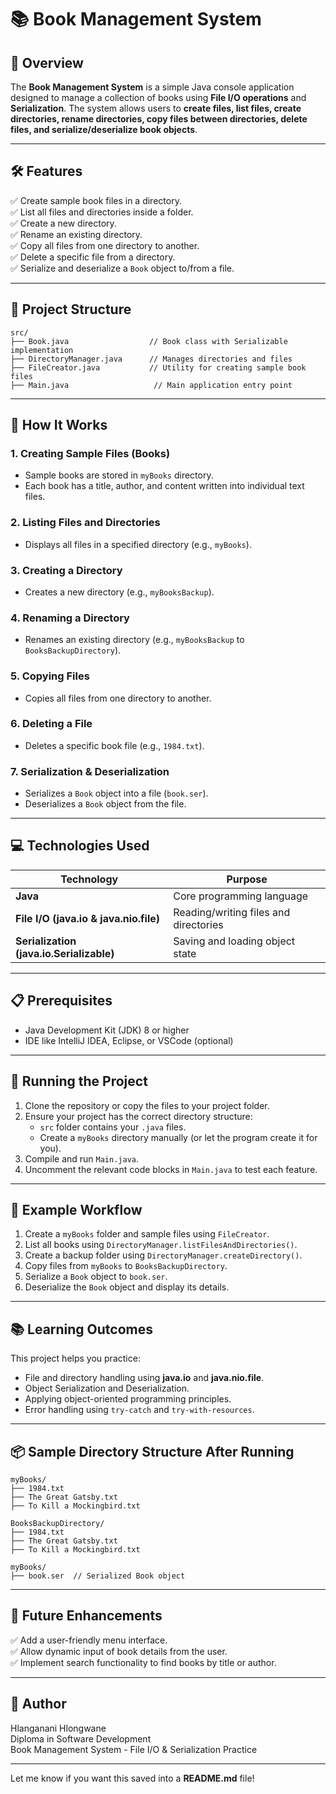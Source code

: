 # 📚 Book Management System

## 📖 Overview
The **Book Management System** is a simple Java console application designed to manage a collection of books using **File I/O operations** and **Serialization**. The system allows users to **create files, list files, create directories, rename directories, copy files between directories, delete files, and serialize/deserialize book objects**.

---

## 🛠️ Features

✅ Create sample book files in a directory.  
✅ List all files and directories inside a folder.  
✅ Create a new directory.  
✅ Rename an existing directory.  
✅ Copy all files from one directory to another.  
✅ Delete a specific file from a directory.  
✅ Serialize and deserialize a `Book` object to/from a file.

---

## 📂 Project Structure

```
src/
├── Book.java                  // Book class with Serializable implementation
├── DirectoryManager.java      // Manages directories and files
├── FileCreator.java           // Utility for creating sample book files
├── Main.java                   // Main application entry point
```

---

## 📄 How It Works

### 1. Creating Sample Files (Books)
- Sample books are stored in `myBooks` directory.
- Each book has a title, author, and content written into individual text files.

### 2. Listing Files and Directories
- Displays all files in a specified directory (e.g., `myBooks`).

### 3. Creating a Directory
- Creates a new directory (e.g., `myBooksBackup`).

### 4. Renaming a Directory
- Renames an existing directory (e.g., `myBooksBackup` to `BooksBackupDirectory`).

### 5. Copying Files
- Copies all files from one directory to another.

### 6. Deleting a File
- Deletes a specific book file (e.g., `1984.txt`).

### 7. Serialization & Deserialization
- Serializes a `Book` object into a file (`book.ser`).
- Deserializes a `Book` object from the file.

---

## 💻 Technologies Used

| Technology | Purpose |
|---|---|
| **Java** | Core programming language |
| **File I/O (java.io & java.nio.file)** | Reading/writing files and directories |
| **Serialization (java.io.Serializable)** | Saving and loading object state |

---

## 📋 Prerequisites
- Java Development Kit (JDK) 8 or higher
- IDE like IntelliJ IDEA, Eclipse, or VSCode (optional)

---

## 🚀 Running the Project
1. Clone the repository or copy the files to your project folder.
2. Ensure your project has the correct directory structure:
   - `src` folder contains your `.java` files.
   - Create a `myBooks` directory manually (or let the program create it for you).
3. Compile and run `Main.java`.
4. Uncomment the relevant code blocks in `Main.java` to test each feature.

---

## 🔗 Example Workflow
1. Create a `myBooks` folder and sample files using `FileCreator`.
2. List all books using `DirectoryManager.listFilesAndDirectories()`.
3. Create a backup folder using `DirectoryManager.createDirectory()`.
4. Copy files from `myBooks` to `BooksBackupDirectory`.
5. Serialize a `Book` object to `book.ser`.
6. Deserialize the `Book` object and display its details.

---

## 📚 Learning Outcomes
This project helps you practice:
- File and directory handling using **java.io** and **java.nio.file**.
- Object Serialization and Deserialization.
- Applying object-oriented programming principles.
- Error handling using `try-catch` and `try-with-resources`.

---

## 📦 Sample Directory Structure After Running
```
myBooks/
├── 1984.txt
├── The Great Gatsby.txt
├── To Kill a Mockingbird.txt

BooksBackupDirectory/
├── 1984.txt
├── The Great Gatsby.txt
├── To Kill a Mockingbird.txt

myBooks/
├── book.ser  // Serialized Book object
```

---

## 🧰 Future Enhancements
✅ Add a user-friendly menu interface.  
✅ Allow dynamic input of book details from the user.  
✅ Implement search functionality to find books by title or author.

---

## 📜 Author
Hlanganani Hlongwane  
Diploma in Software Development  
Book Management System - File I/O & Serialization Practice

---

Let me know if you want this saved into a **README.md** file!
